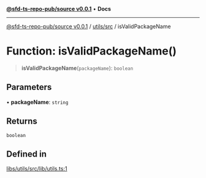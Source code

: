 [**@sfd-ts-repo-pub/source v0.0.1**](../../../README.md) • **Docs**

***

[@sfd-ts-repo-pub/source v0.0.1](../../../modules.md) / [utils/src](../README.md) / isValidPackageName

# Function: isValidPackageName()

> **isValidPackageName**(`packageName`): `boolean`

## Parameters

• **packageName**: `string`

## Returns

`boolean`

## Defined in

[libs/utils/src/lib/utils.ts:1](https://github.com/Steadfast-Digital/sfd-ts-repo-pub/blob/fc79dbd051d9d700fc06cf580f06693f6be34283/libs/utils/src/lib/utils.ts#L1)
